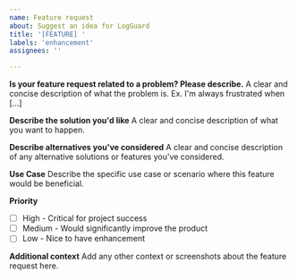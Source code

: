 ```yaml
---
name: Feature request
about: Suggest an idea for LogGuard
title: '[FEATURE] '
labels: 'enhancement'
assignees: ''

---
```


**Is your feature request related to a problem? Please describe.**
A clear and concise description of what the problem is. Ex. I'm always frustrated when [...]

**Describe the solution you'd like**
A clear and concise description of what you want to happen.

**Describe alternatives you've considered**
A clear and concise description of any alternative solutions or features you've considered.

**Use Case**
Describe the specific use case or scenario where this feature would be beneficial.

**Priority**
- [ ] High - Critical for project success
- [ ] Medium - Would significantly improve the product
- [ ] Low - Nice to have enhancement

**Additional context**
Add any other context or screenshots about the feature request here.